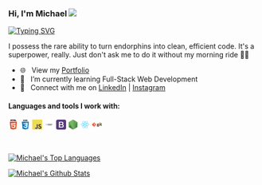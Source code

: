 ### Hi, I'm Michael <img src="https://media.giphy.com/media/hvRJCLFzcasrR4ia7z/giphy.gif" width="25px">

[![Typing SVG](https://readme-typing-svg.demolab.com?font=&weight=200&size=15&duration=4000&pause=1000&color=74eabc&background=FFFFFF00&width=435&lines=I'm+a+Front-End+Web+Developer)](https://git.io/typing-svg)

I possess the rare ability to turn endorphins into clean, efficient code. It's a superpower, really. Just don't ask me to do it without my morning ride 🚴🏼

- 🌐 &nbsp; View my [Portfolio](https://michaelyeates.co.uk)
- 🌱 &nbsp; I’m currently learning Full-Stack Web Development
- 💬 &nbsp;	Connect with me on [LinkedIn](https://www.linkedin.com/in/mdyeates/) | [Instagram](https://www.instagram.com/michael.yeates)

#### Languages and tools I work with:

<code><img height="20" src="https://raw.githubusercontent.com/github/explore/80688e429a7d4ef2fca1e82350fe8e3517d3494d/topics/html/html.png"></code>
<code><img height="20" src="https://raw.githubusercontent.com/github/explore/80688e429a7d4ef2fca1e82350fe8e3517d3494d/topics/css/css.png"></code>
<code><img height="20" src="https://raw.githubusercontent.com/github/explore/80688e429a7d4ef2fca1e82350fe8e3517d3494d/topics/javascript/javascript.png"></code>
<code><img height="20" src="https://raw.githubusercontent.com/github/explore/80688e429a7d4ef2fca1e82350fe8e3517d3494d/topics/jquery/jquery.png"></code>
<code><img height="20" src="https://raw.githubusercontent.com/github/explore/80688e429a7d4ef2fca1e82350fe8e3517d3494d/topics/bootstrap/bootstrap.png"></code>
<code><img height="20" src="https://raw.githubusercontent.com/github/explore/80688e429a7d4ef2fca1e82350fe8e3517d3494d/topics/nodejs/nodejs.png"></code>
<code><img height="20" src="https://raw.githubusercontent.com/github/explore/80688e429a7d4ef2fca1e82350fe8e3517d3494d/topics/react/react.png"></code>
<code><img height="20" src="https://raw.githubusercontent.com/github/explore/80688e429a7d4ef2fca1e82350fe8e3517d3494d/topics/git/git.png"></code>

<br />

<a href="https://github.com/anuraghazra/github-readme-stats"><img alt="Michael's Top Languages" src="https://github-readme-stats.vercel.app/api/top-langs/?username=mdyeates&langs_count=8&layout=compact&hide_border=false&bg_color=0d1117&title_color=74eabc" height="192px"/></a>

<a href="https://github.com/anuraghazra/github-readme-stats"><img alt="Michael's Github Stats" src="https://denvercoder1-github-readme-stats.vercel.app/api/?username=mdyeates&show_icons=true&include_all_commits=true&count_private=true&hide_border=false&bg_color=0d1117&title_color=74eabc" height="192px"/></a>

